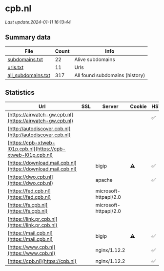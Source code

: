 # cpb.nl
*Last update:2024-01-11 16:13:44*
## Summary data
| File       | Count | Info |
|------------|-------|------|
|[subdomains.txt](/data/cpb/subdomains.txt)|22|Alive subdomains|
|[urls.txt](/data/cpb/urls.txt)|11|Urls|
|[all_subdomains.txt](/data/cpb/all_subdomains.txt)|317|All found subdomains (history)|
## Statistics
| Url | SSL | Server | Cookie | HSTS | CSP | XFO | XXP | RP | Tech |
|------------|-------|------|------|------|------|------|------|------|------|
|[https://airwatch-gw.cpb.nl](https://airwatch-gw.cpb.nl)| | | |:white_check_mark: | | |:white_check_mark: |:white_check_mark: |:white_check_mark: |HSTS|
|[http://autodiscover.cpb.nl](http://autodiscover.cpb.nl)| | | | | | | |:white_check_mark: ||
|[https://cpb-xtweb-l01p.cpb.nl](https://cpb-xtweb-l01p.cpb.nl)| | | | | | | |:white_check_mark: |HSTS Nginx:1.12.2|
|[https://download.mail.cpb.nl](https://download.mail.cpb.nl)| |bigip|:warning: |:white_check_mark: | | | | |:white_check_mark: |F5 BigIP HSTS|
|[https://dwo.cpb.nl](https://dwo.cpb.nl)| |apache| |:white_check_mark: | | |:white_check_mark: |:white_check_mark: |:white_check_mark: |HSTS|
|[https://fed.cpb.nl](https://fed.cpb.nl)| |microsoft-httpapi/2.0| | | | | |:white_check_mark: |Microsoft HTTPAPI:2....|
|[https://fs.cpb.nl](https://fs.cpb.nl)| |microsoft-httpapi/2.0| | | | | |:white_check_mark: |Microsoft HTTPAPI:2....|
|[https://link.pr.cpb.nl](https://link.pr.cpb.nl)| | | | | | | |:white_check_mark: |Nginx|
|[https://mail.cpb.nl](https://mail.cpb.nl)| |bigip|:warning: |:white_check_mark: | | | | |:white_check_mark: |F5 BigIP HSTS|
|[https://www.cpb.nl](https://www.cpb.nl)| |nginx/1.12.2| |:white_check_mark: | |:warning: |:white_check_mark: |:white_check_mark: |:white_check_mark: |Drupal:7 HSTS Nginx:...|
|[https://cpb.nl](https://cpb.nl)| |nginx/1.12.2| |:white_check_mark: | |:warning: |:white_check_mark: |:white_check_mark: |:white_check_mark: |HSTS Nginx:1.12.2|